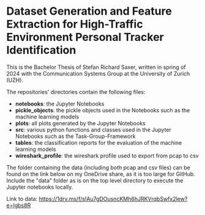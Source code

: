 # Dataset Generation and Feature Extraction for High-Traffic Environment Personal Tracker Identification

This is the Bachelor Thesis of Stefan Richard Saxer, written in spring of 2024 with the Communication Systems Group at the University of Zurich (UZH). 

The repositories' directories contain the following files:
- **notebooks**: the Jupyter Notebooks
- **pickle_objects**: the pickle objects used in the Notebooks such as the machine learning models
- **plots**: all plots generated by the Jupyter Notebooks 
- **src**: various python functions and classes used in the Jupyter Notebooks such as the Task-Group-Framework 
- **tables**: the classification reports for the evaluation of the machine learning models
- **wireshark_profile**: the wireshark profile used to export from pcap to csv


The folder containing the data (including both pcap and csv files) can be found on the link below on my OneDrive share, as it is too large for GitHub. Include the "data" folder as is on the top level directory to execute the Jupyter notebooks locally. 

Link to data: https://1drv.ms/f/s!Au7gDOusncKMh6hJRKVrqbSwfx2lew?e=Igbs8R



